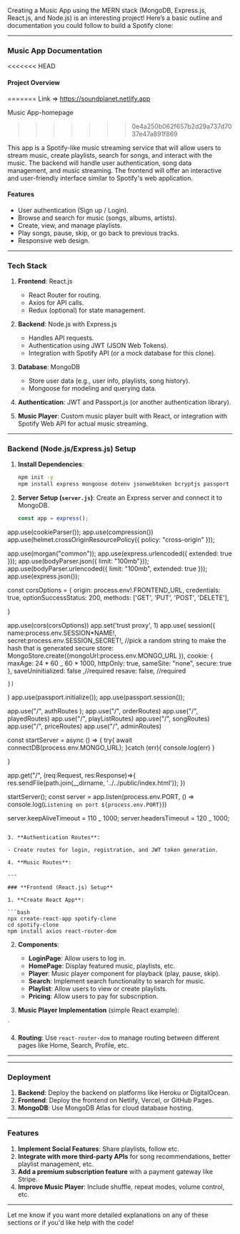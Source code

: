 Creating a Music App using the MERN stack (MongoDB, Express.js, React.js, and Node.js) is an interesting project! Here’s a basic outline and documentation you could follow to build a Spotify clone:

---

### **Music App Documentation**

<<<<<<< HEAD

#### **Project Overview**

=======
Link => https://soundplanet.netlify.app

Music App-homepage

> > > > > > > 0e4a250b062f657b2d29a737d7037e47a891f869

This app is a Spotify-like music streaming service that will allow users to stream music, create playlists, search for songs, and interact with the music. The backend will handle user authentication, song data management, and music streaming. The frontend will offer an interactive and user-friendly interface similar to Spotify's web application.

#### **Features**

- User authentication (Sign up / Login).
- Browse and search for music (songs, albums, artists).
- Create, view, and manage playlists.
- Play songs, pause, skip, or go back to previous tracks.
- Responsive web design.

---

### **Tech Stack**

1. **Frontend**: React.js

   - React Router for routing.
   - Axios for API calls.
   - Redux (optional) for state management.

2. **Backend**: Node.js with Express.js

   - Handles API requests.
   - Authentication using JWT (JSON Web Tokens).
   - Integration with Spotify API (or a mock database for this clone).

3. **Database**: MongoDB

   - Store user data (e.g., user info, playlists, song history).
   - Mongoose for modeling and querying data.

4. **Authentication**: JWT and Passport.js (or another authentication library).

5. **Music Player**: Custom music player built with React, or integration with Spotify Web API for actual music streaming.

---

### **Backend (Node.js/Express.js) Setup**

1. **Install Dependencies**:

   ```bash
   npm init -y
   npm install express mongoose dotenv jsonwebtoken bcryptjs passport
   ```

2. **Server Setup (`server.js`)**:
   Create an Express server and connect it to MongoDB.

   ```js
   const app = express();
   ```

app.use(cookieParser());
app.use(compression())
app.use(helmet.crossOriginResourcePolicy({ policy: "cross-origin" }));

app.use(morgan("common"));
app.use(express.urlencoded({ extended: true }));
app.use(bodyParser.json({ limit: "100mb"}));
app.use(bodyParser.urlencoded({ limit: "100mb", extended: true }));
app.use(express.json());

const corsOptions = {
origin: process.env!.FRONTEND_URL,
credentials: true,
optionSuccessStatus: 200,
methods: ['GET', 'PUT', 'POST', 'DELETE'],

}

app.use(cors(corsOptions))
app.set('trust proxy', 1)
app.use(
session({
name:process.env.SESSION*NAME!,
secret:process.env.SESSION_SECRET!, //pick a random string to make the hash that is generated secure
store: MongoStore.create({mongoUrl:process.env.MONGO_URL }),
cookie: {
maxAge: 24 * 60 \_ 60 \* 1000,
httpOnly: true, sameSite: "none", secure: true
},
saveUninitialized: false ,//required
resave: false, //required

    })

)
app.use(passport.initialize());
app.use(passport.session());

app.use("/", authRoutes );
app.use("/", orderRoutes)
app.use("/", playedRoutes)
app.use("/", playListRoutes)
app.use("/", songRoutes)
app.use("/", priceRoutes)
app.use("/", adminRoutes)

const startServer = async () => {
try{
await connectDB(process.env.MONGO_URL);
}catch (err){
console.log(err)
}

}

app.get("/", (req:Request, res:Response)=>{
res.sendFile(path.join(\_\_dirname, '../../public/index.html'));
})

startServer();
const server = app.listen(process.env.PORT, () => console.log(`Listening on port ${process.env.PORT}`))

server.keepAliveTimeout = 110 _ 1000;
server.headersTimeout = 120 _ 1000;

````

3. **Authentication Routes**:

- Create routes for login, registration, and JWT token generation.

4. **Music Routes**:

---

### **Frontend (React.js) Setup**

1. **Create React App**:

```bash
npx create-react-app spotify-clone
cd spotify-clone
npm install axios react-router-dom
````

2. **Components**:

   - **LoginPage**: Allow users to log in.
   - **HomePage**: Display featured music, playlists, etc.
   - **Player**: Music player component for playback (play, pause, skip).
   - **Search**: Implement search functionality to search for music.
   - **Playlist**: Allow users to view or create playlists.
   - **Pricing**: Allow users to pay for subscription.

3. **Music Player Implementation** (simple React example):

`

4. **Routing**: Use `react-router-dom` to manage routing between different pages like Home, Search, Profile, etc.

---

---

### **Deployment**

1. **Backend**: Deploy the backend on platforms like Heroku or DigitalOcean.
2. **Frontend**: Deploy the frontend on Netlify, Vercel, or GitHub Pages.
3. **MongoDB**: Use MongoDB Atlas for cloud database hosting.

---

### **Features**

1. **Implement Social Features**: Share playlists, follow etc.
2. **Integrate with more third-party APIs** for song recommendations, better playlist management, etc.
3. **Add a premium subscription feature** with a payment gateway like Stripe.
4. **Improve Music Player**: Include shuffle, repeat modes, volume control, etc.

---

Let me know if you want more detailed explanations on any of these sections or if you'd like help with the code!
